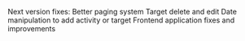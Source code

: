 Next version fixes:
  Better paging system
  Target delete and edit
  Date manipulation to add activity or target
  Frontend application fixes and improvements
